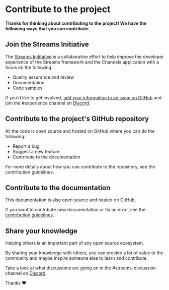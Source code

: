 # Contribute to the project

**Thanks for thinking about contributing to the project! We have the following ways that you can contribute.**

## Join the Streams Initiative

The [Streams Inititative](https://github.com/iota-community/IOTAStreams) is a collaborative effort to help improve the developer experience of the Streams framework and the Channels application with a focus on the following:

- Quality assurance and review
- Documentation
- Code samples

If you'd like to get involved, [add your information to an issue on GitHub](https://github.com/iota-community/IOTAStreams/issues/new/choose) and join the #experience channel on [Discord](https://discord.iota.org).

## Contribute to the project's GitHub repository

All the code is open source and hosted on GitHub where you can do the following:

- Report a bug
- Suggest a new feature
- Contribute to the documentation

For more details about how you can contribute to the repository, see the contribution guidelines. 

## Contribute to the documentation

This documentation is also open source and hosted on GitHub.

If you want to contribute new documentation or fix an error, see the [contribution guidelines](https://github.com/iotaledger/documentation/blob/develop/.github/CONTRIBUTING.md).

## Share your knowledge

Helping others is an important part of any open source ecosystem.

By sharing your knowledge with others, you can provide a lot of value to the community and maybe inspire someone else to learn and contribute.

Take a look at what discussions are going on in the #streams-discussion channel on [Discord](https://discord.iota.org).

Thanks :heart: